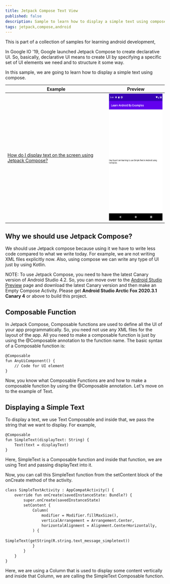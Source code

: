 ```yaml
---
title: Jetpack Compose Text View
published: false
description: Sample to learn how to display a simple text using compose
tags: jetpack,compose,android
---
```


This is part of a collection of samples for learning android development,

In Google IO '19, Google launched Jetpack Compose to create declarative UI. So, basically, declarative UI means to create UI by specifying a specific set of UI elements we need and to structure it some way.

In this sample, we are going to learn how to display a simple text using compose.

|Example|Preview|
|-------|-------|
|[How do I display text on the screen using Jetpack Compose?](../app/src/main/java/com/example/learnandroid/samples/text/SimpleTextActivity.kt)|<img src ="./assets/simpletextview.png" width=214 height=400> |

## Why we should use Jetpack Compose?
We should use Jetpack compose because using it we have to write less code compared to what we write today. For example, we are not writing XML files explicitly now. Also, using compose we can write any type of UI just by using Kotlin.

NOTE: To use Jetpack Compose, you need to have the latest Canary version of Android Studio 4.2. So, you can move over to the [Android Studio Preview](https://developer.android.com/studio/preview/) page and download the latest Canary version and then make an Empty Compose Activity.
Please get **Android Studio Arctic Fox 2020.3.1 Canary 4** or above to build this project.


## Composable Function
In Jetpack Compose, Composable functions are used to define all the UI of your app programmatically. So, you need not use any XML files for the layout of the app. All you need to make a composable function is just by using the @Composable annotation to the function name. The basic syntax of a Composable function is:

```
@Composable
fun AnyUiComponent() {
    // Code for UI element
}
```
Now, you know what Composable Functions are and how to make a composable function by using the @Composable annotation. Let's move on to the example of Text.

## Displaying a Simple Text

To display a text, we use Text Composable and inside that, we pass the string that we want to display. For example,

```
@Composable
fun SimpleText(displayText: String) {
    Text(text = displayText)
}
```
Here, SimpleText is a Composable function and inside that function, we are using Text and passing displayText into it.

Now, you can call this SimpleText function from the setContent block of the onCreate method of the activity.
```
class SimpleTextActivity : AppCompatActivity() {
    override fun onCreate(savedInstanceState: Bundle?) {
        super.onCreate(savedInstanceState)
        setContent {
            Column(
                modifier = Modifier.fillMaxSize(),
                verticalArrangement = Arrangement.Center,
                horizontalAlignment = Alignment.CenterHorizontally,
            ) {
                SimpleText(getString(R.string.text_message_simpletext))
            }
        }
    }
}
```
Here, we are using a Column that is used to display some content vertically and inside that Column, we are calling the SimpleText Composable function.